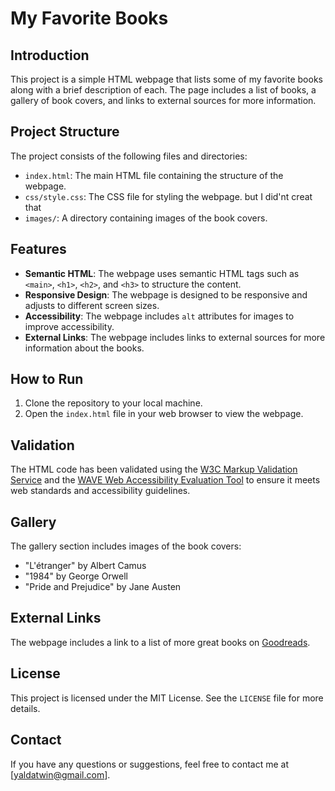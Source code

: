 # My Favorite Books

## Introduction
This project is a simple HTML webpage that lists some of my favorite books along with a brief description of each. The page includes a list of books, a gallery of book covers, and links to external sources for more information.

## Project Structure
The project consists of the following files and directories:
- `index.html`: The main HTML file containing the structure of the webpage.
- `css/style.css`: The CSS file for styling the webpage. but I did'nt creat that
- `images/`: A directory containing images of the book covers.

## Features
- **Semantic HTML**: The webpage uses semantic HTML tags such as `<main>`, `<h1>`, `<h2>`, and `<h3>` to structure the content.
- **Responsive Design**: The webpage is designed to be responsive and adjusts to different screen sizes.
- **Accessibility**: The webpage includes `alt` attributes for images to improve accessibility.
- **External Links**: The webpage includes links to external sources for more information about the books.

## How to Run
1. Clone the repository to your local machine.
2. Open the `index.html` file in your web browser to view the webpage.

## Validation
The HTML code has been validated using the [W3C Markup Validation Service](https://validator.w3.org/) and the [WAVE Web Accessibility Evaluation Tool](https://wave.webaim.org/) to ensure it meets web standards and accessibility guidelines.

## Gallery
The gallery section includes images of the book covers:
- "L'étranger" by Albert Camus
- "1984" by George Orwell
- "Pride and Prejudice" by Jane Austen

## External Links
The webpage includes a link to a list of more great books on [Goodreads](https://www.goodreads.com/list/show/1.Best_Books_Ever).

## License
This project is licensed under the MIT License. See the `LICENSE` file for more details.

## Contact
If you have any questions or suggestions, feel free to contact me at [yaldatwin@gmail.com].
